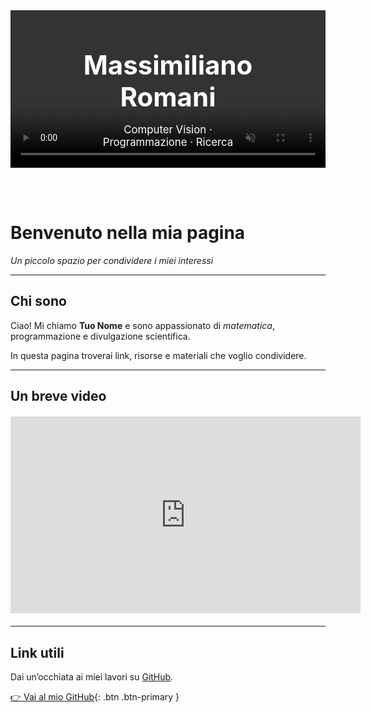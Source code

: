 <div style="position: relative; height: 300px; overflow: hidden; text-align: center; color: white;">
  
  <!-- Video in background -->
  <video autoplay loop muted playsinline style="width: 100%; height: auto; min-width: 100%; object-fit: cover;">
    <source src="background.mp4" type="video/mp4">
    Il tuo browser non supporta i video HTML5.
  </video>
  
  <!-- Testo sopra il video -->
  <div style="position: absolute; top: 50%; left: 50%; transform: translate(-50%, -50%);">
    <h1 style="font-size: 3em; margin: 0;">Massimiliano Romani</h1>
    <p style="font-size: 1.2em;">Computer Vision · Programmazione · Ricerca</p>
  </div>
</div>


# Benvenuto nella mia pagina
_Un piccolo spazio per condividere i miei interessi_

---

## Chi sono
Ciao! Mi chiamo **Tuo Nome** e sono appassionato di *matematica*, programmazione e divulgazione scientifica.  

In questa pagina troverai link, risorse e materiali che voglio condividere.

---

## Un breve video
<div style="text-align: center; margin: 20px 0;">
  <iframe width="560" height="315"
    src="https://www.youtube.com/embed/CODICE_VIDEO"
    title="Video di esempio"
    frameborder="0"
    allowfullscreen>
  </iframe>
</div>

---

## Link utili
Dai un’occhiata ai miei lavori su [GitHub](https://github.com/tuonome).  

[👉 Vai al mio GitHub](https://github.com/tuonome){: .btn .btn-primary }
